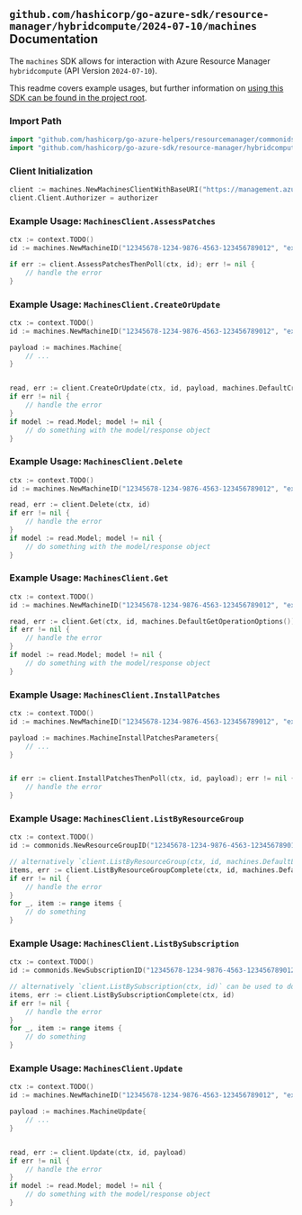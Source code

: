 
## `github.com/hashicorp/go-azure-sdk/resource-manager/hybridcompute/2024-07-10/machines` Documentation

The `machines` SDK allows for interaction with Azure Resource Manager `hybridcompute` (API Version `2024-07-10`).

This readme covers example usages, but further information on [using this SDK can be found in the project root](https://github.com/hashicorp/go-azure-sdk/tree/main/docs).

### Import Path

```go
import "github.com/hashicorp/go-azure-helpers/resourcemanager/commonids"
import "github.com/hashicorp/go-azure-sdk/resource-manager/hybridcompute/2024-07-10/machines"
```


### Client Initialization

```go
client := machines.NewMachinesClientWithBaseURI("https://management.azure.com")
client.Client.Authorizer = authorizer
```


### Example Usage: `MachinesClient.AssessPatches`

```go
ctx := context.TODO()
id := machines.NewMachineID("12345678-1234-9876-4563-123456789012", "example-resource-group", "machineValue")

if err := client.AssessPatchesThenPoll(ctx, id); err != nil {
	// handle the error
}
```


### Example Usage: `MachinesClient.CreateOrUpdate`

```go
ctx := context.TODO()
id := machines.NewMachineID("12345678-1234-9876-4563-123456789012", "example-resource-group", "machineValue")

payload := machines.Machine{
	// ...
}


read, err := client.CreateOrUpdate(ctx, id, payload, machines.DefaultCreateOrUpdateOperationOptions())
if err != nil {
	// handle the error
}
if model := read.Model; model != nil {
	// do something with the model/response object
}
```


### Example Usage: `MachinesClient.Delete`

```go
ctx := context.TODO()
id := machines.NewMachineID("12345678-1234-9876-4563-123456789012", "example-resource-group", "machineValue")

read, err := client.Delete(ctx, id)
if err != nil {
	// handle the error
}
if model := read.Model; model != nil {
	// do something with the model/response object
}
```


### Example Usage: `MachinesClient.Get`

```go
ctx := context.TODO()
id := machines.NewMachineID("12345678-1234-9876-4563-123456789012", "example-resource-group", "machineValue")

read, err := client.Get(ctx, id, machines.DefaultGetOperationOptions())
if err != nil {
	// handle the error
}
if model := read.Model; model != nil {
	// do something with the model/response object
}
```


### Example Usage: `MachinesClient.InstallPatches`

```go
ctx := context.TODO()
id := machines.NewMachineID("12345678-1234-9876-4563-123456789012", "example-resource-group", "machineValue")

payload := machines.MachineInstallPatchesParameters{
	// ...
}


if err := client.InstallPatchesThenPoll(ctx, id, payload); err != nil {
	// handle the error
}
```


### Example Usage: `MachinesClient.ListByResourceGroup`

```go
ctx := context.TODO()
id := commonids.NewResourceGroupID("12345678-1234-9876-4563-123456789012", "example-resource-group")

// alternatively `client.ListByResourceGroup(ctx, id, machines.DefaultListByResourceGroupOperationOptions())` can be used to do batched pagination
items, err := client.ListByResourceGroupComplete(ctx, id, machines.DefaultListByResourceGroupOperationOptions())
if err != nil {
	// handle the error
}
for _, item := range items {
	// do something
}
```


### Example Usage: `MachinesClient.ListBySubscription`

```go
ctx := context.TODO()
id := commonids.NewSubscriptionID("12345678-1234-9876-4563-123456789012")

// alternatively `client.ListBySubscription(ctx, id)` can be used to do batched pagination
items, err := client.ListBySubscriptionComplete(ctx, id)
if err != nil {
	// handle the error
}
for _, item := range items {
	// do something
}
```


### Example Usage: `MachinesClient.Update`

```go
ctx := context.TODO()
id := machines.NewMachineID("12345678-1234-9876-4563-123456789012", "example-resource-group", "machineValue")

payload := machines.MachineUpdate{
	// ...
}


read, err := client.Update(ctx, id, payload)
if err != nil {
	// handle the error
}
if model := read.Model; model != nil {
	// do something with the model/response object
}
```
